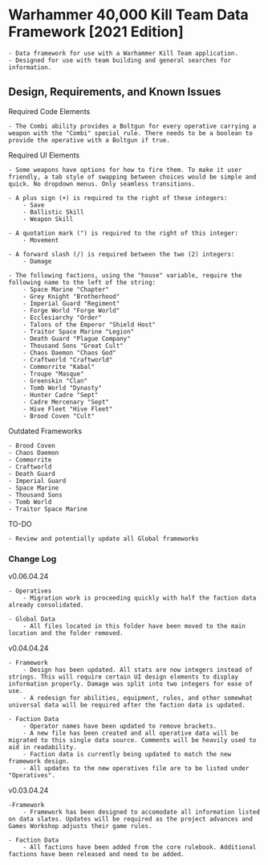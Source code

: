 # Warhammer 40,000 Kill Team Data Framework [2021 Edition]

    - Data framework for use with a Warhammer Kill Team application.
    - Designed for use with team building and general searches for information.

## Design, Requirements, and Known Issues

Required Code Elements

    - The Combi ability provides a Boltgun for every operative carrying a weapon with the "Combi" special rule. There needs to be a boolean to provide the operative with a Boltgun if true.

Required UI Elements

    - Some weapons have options for how to fire them. To make it user friendly, a tab style of swapping between choices would be simple and quick. No dropdown menus. Only seamless transitions.

    - A plus sign (+) is required to the right of these integers:
        - Save
        - Ballistic Skill
        - Weapon Skill
    
    - A quotation mark (") is required to the right of this integer:
        - Movement
    
    - A forward slash (/) is required between the two (2) integers:
        - Damage
    
    - The following factions, using the "house" variable, require the following name to the left of the string:
        - Space Marine "Chapter"
        - Grey Knight "Brotherhood"
        - Imperial Guard "Regiment"
        - Forge World "Forge World"
        - Ecclesiarchy "Order"
        - Talons of the Emperor "Shield Host"
        - Traitor Space Marine "Legion"
        - Death Guard "Plague Company"
        - Thousand Sons "Great Cult"
        - Chaos Daemon "Chaos God"
        - Craftworld "Craftworld"
        - Commorrite "Kabal"
        - Troupe "Masque"
        - Greenskin "Clan"
        - Tomb World "Dynasty"
        - Hunter Cadre "Sept"
        - Cadre Mercenary "Sept"
        - Hive Fleet "Hive Fleet"
        - Brood Coven "Cult"

Outdated Frameworks

    - Brood Coven
    - Chaos Daemon
    - Commorrite
    - Craftworld
    - Death Guard
    - Imperial Guard
    - Space Marine
    - Thousand Sons
    - Tomb World
    - Traitor Space Marine

TO-DO

    - Review and potentially update all Global frameworks

### Change Log

v0.06.04.24

    - Operatives
        - Migration work is proceeding quickly with half the faction data already consolidated.

    - Global Data
        - All files located in this folder have been moved to the main location and the folder removed.

v0.04.04.24

    - Framework
        - Design has been updated. All stats are now integers instead of strings. This will require certain UI design elements to display information properly. Damage was split into two integers for ease of use.
        - A redesign for abilities, equipment, rules, and other somewhat universal data will be required after the faction data is updated.
    
    - Faction Data
        - Operator names have been updated to remove brackets.
        - A new file has been created and all operative data will be migrated to this single data source. Comments will be heavily used to aid in readability.
        - Faction data is currently being updated to match the new framework design.
        - All updates to the new operatives file are to be listed under "Operatives".

v0.03.04.24

    -Framework
        - Framework has been designed to accomodate all information listed on data slates. Updates will be required as the project advances and Games Workshop adjusts their game rules.

    - Faction Data
        - All factions have been added from the core rulebook. Additional factions have been released and need to be added.
